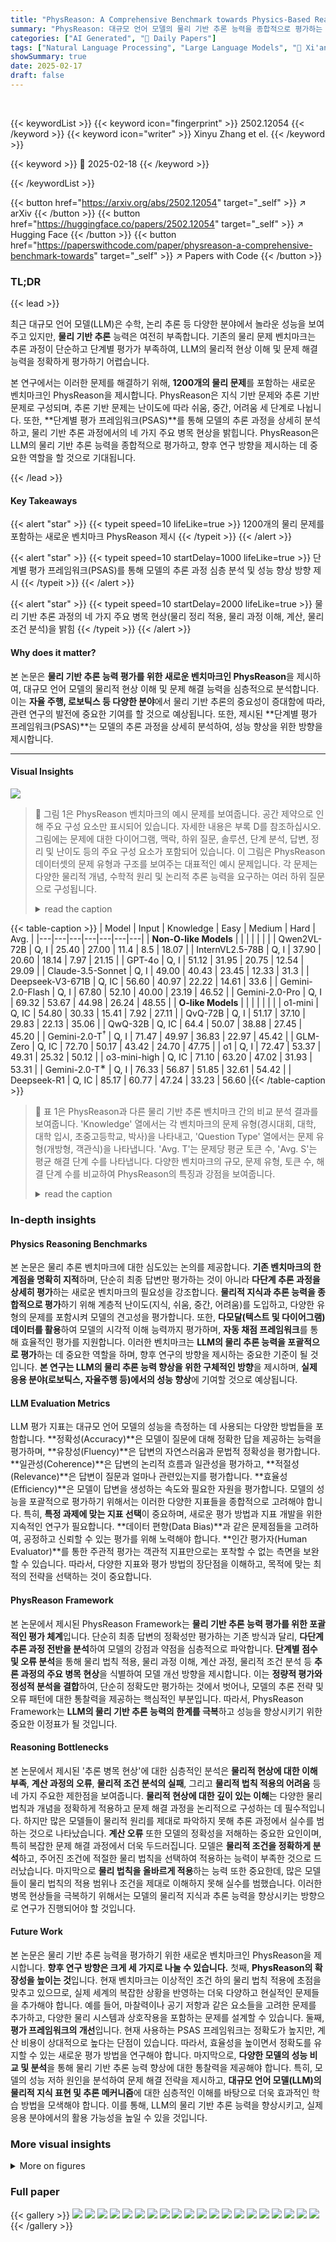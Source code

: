 ```yaml
---
title: "PhysReason: A Comprehensive Benchmark towards Physics-Based Reasoning"
summary: "PhysReason: 대규모 언어 모델의 물리 기반 추론 능력을 종합적으로 평가하는 새로운 벤치마크"
categories: ["AI Generated", "🤗 Daily Papers"]
tags: ["Natural Language Processing", "Large Language Models", "🏢 Xi'an Jiaotong University",]
showSummary: true
date: 2025-02-17
draft: false
---
```


<br>

{{< keywordList >}}
{{< keyword icon="fingerprint" >}} 2502.12054 {{< /keyword >}}
{{< keyword icon="writer" >}} Xinyu Zhang et el. {{< /keyword >}}
 
{{< keyword >}} 🤗 2025-02-18 {{< /keyword >}}
 
{{< /keywordList >}}

{{< button href="https://arxiv.org/abs/2502.12054" target="_self" >}}
↗ arXiv
{{< /button >}}
{{< button href="https://huggingface.co/papers/2502.12054" target="_self" >}}
↗ Hugging Face
{{< /button >}}
{{< button href="https://paperswithcode.com/paper/physreason-a-comprehensive-benchmark-towards" target="_self" >}}
↗ Papers with Code
{{< /button >}}




### TL;DR


{{< lead >}}

최근 대규모 언어 모델(LLM)은 수학, 논리 추론 등 다양한 분야에서 놀라운 성능을 보여주고 있지만, **물리 기반 추론** 능력은 여전히 부족합니다. 기존의 물리 문제 벤치마크는 추론 과정이 단순하고 단계별 평가가 부족하여, LLM의 물리적 현상 이해 및 문제 해결 능력을 정확하게 평가하기 어렵습니다. 

본 연구에서는 이러한 문제를 해결하기 위해, **1200개의 물리 문제**를 포함하는 새로운 벤치마크인 PhysReason을 제시합니다. PhysReason은 지식 기반 문제와 추론 기반 문제로 구성되며, 추론 기반 문제는 난이도에 따라 쉬움, 중간, 어려움 세 단계로 나뉩니다. 또한, **단계별 평가 프레임워크(PSAS)**를 통해 모델의 추론 과정을 상세히 분석하고, 물리 기반 추론 과정에서의 네 가지 주요 병목 현상을 밝힙니다. PhysReason은 LLM의 물리 기반 추론 능력을 종합적으로 평가하고, 향후 연구 방향을 제시하는 데 중요한 역할을 할 것으로 기대됩니다.

{{< /lead >}}


#### Key Takeaways

{{< alert "star" >}}
{{< typeit speed=10 lifeLike=true >}} 1200개의 물리 문제를 포함하는 새로운 벤치마크 PhysReason 제시 {{< /typeit >}}
{{< /alert >}}

{{< alert "star" >}}
{{< typeit speed=10 startDelay=1000 lifeLike=true >}} 단계별 평가 프레임워크(PSAS)를 통해 모델의 추론 과정 심층 분석 및 성능 향상 방향 제시 {{< /typeit >}}
{{< /alert >}}

{{< alert "star" >}}
{{< typeit speed=10 startDelay=2000 lifeLike=true >}} 물리 기반 추론 과정의 네 가지 주요 병목 현상(물리 정리 적용, 물리 과정 이해, 계산, 물리 조건 분석)을 밝힘 {{< /typeit >}}
{{< /alert >}}

#### Why does it matter?
본 논문은 **물리 기반 추론 능력 평가를 위한 새로운 벤치마크인 PhysReason**을 제시하여, 대규모 언어 모델의 물리적 현상 이해 및 문제 해결 능력을 심층적으로 분석합니다. 이는 **자율 주행, 로보틱스 등 다양한 분야**에서 물리 기반 추론의 중요성이 증대함에 따라, 관련 연구의 발전에 중요한 기여를 할 것으로 예상됩니다. 또한, 제시된 **단계별 평가 프레임워크(PSAS)**는 모델의 추론 과정을 상세히 분석하여, 성능 향상을 위한 방향을 제시합니다.

------
#### Visual Insights



![](https://arxiv.org/html/2502.12054/x1.png)

> 🔼 그림 1은 PhysReason 벤치마크의 예시 문제를 보여줍니다. 공간 제약으로 인해 주요 구성 요소만 표시되어 있습니다. 자세한 내용은 부록 D를 참조하십시오. 그림에는 문제에 대한 다이어그램, 맥락, 하위 질문, 솔루션, 단계 분석, 답변, 정리 및 난이도 등의 주요 구성 요소가 포함되어 있습니다. 이 그림은 PhysReason 데이터셋의 문제 유형과 구조를 보여주는 대표적인 예시 문제입니다. 각 문제는 다양한 물리적 개념, 수학적 원리 및 논리적 추론 능력을 요구하는 여러 하위 질문으로 구성됩니다.
> <details>
> <summary>read the caption</summary>
> Figure 1: An illustration of example from our PhysReason benchmark. Due to space constraints, only key components are shown. Please refer to Appendix D for complete annotations.
> </details>





{{< table-caption >}}
| Model | Input | Knowledge | Easy | Medium | Hard | Avg. |
|---|---|---|---|---|---|---|
| **Non-O-like Models** |  |  |  |  |  |  |
| Qwen2VL-72B | Q, I | 25.40 | 27.00 | 11.4 | 8.5 | 18.07 |
| InternVL2.5-78B | Q, I | 37.90 | 20.60 | 18.14 | 7.97 | 21.15 |
| GPT-4o | Q, I | 51.12 | 31.95 | 20.75 | 12.54 | 29.09 |
| Claude-3.5-Sonnet | Q, I | 49.00 | 40.43 | 23.45 | 12.33 | 31.3 |
| Deepseek-V3-671B | Q, IC | 56.60 | 40.97 | 22.22 | 14.61 | 33.6 |
| Gemini-2.0-Flash | Q, I | 67.80 | 52.10 | 40.00 | 23.19 | 46.52 |
| Gemini-2.0-Pro | Q, I | 69.32 | 53.67 | 44.98 | 26.24 | 48.55 |
| **O-like Models** |  |  |  |  |  |  |
| o1-mini | Q, IC | 54.80 | 30.33 | 15.41 | 7.92 | 27.11 |
| QvQ-72B | Q, I | 51.17 | 37.10 | 29.83 | 22.13 | 35.06 |
| QwQ-32B | Q, IC | 64.4 | 50.07 | 38.88 | 27.45 | 45.20 |
| Gemini-2.0-T<sup>†</sup> | Q, I | 71.47 | 49.97 | 36.83 | 22.97 | 45.42 |
| GLM-Zero | Q, IC | 72.70 | 50.17 | 43.42 | 24.70 | 47.75 |
| o1 | Q, I | 72.47 | 53.37 | 49.31 | 25.32 | 50.12 |
| o3-mini-high | Q, IC | 71.10 | 63.20 | 47.02 | 31.93 | 53.31 |
| Gemini-2.0-T<sup>∗</sup> | Q, I | 76.33 | 56.87 | 51.85 | 32.61 | 54.42 |
| Deepseek-R1 | Q, IC | 85.17 | 60.77 | 47.24 | 33.23 | 56.60 |{{< /table-caption >}}

> 🔼 표 1은 PhysReason과 다른 물리 기반 추론 벤치마크 간의 비교 분석 결과를 보여줍니다.  'Knowledge' 열에서는 각 벤치마크의 문제 유형(경시대회, 대학, 대학 입시, 초중고등학교, 박사)을 나타내고, 'Question Type' 열에서는 문제 유형(개방형, 객관식)을 나타냅니다. 'Avg. T'는 문제당 평균 토큰 수, 'Avg. S'는 평균 해결 단계 수를 나타냅니다.  다양한 벤치마크의 규모, 문제 유형, 토큰 수, 해결 단계 수를 비교하여 PhysReason의 특징과 강점을 보여줍니다.
> <details>
> <summary>read the caption</summary>
> Table 1: Comparative analysis of our PhysReason with other physics-based reasoning benchmarks. For Knowledge, COMP: Competition, COL: College, CEE: College Entrance Examination, K1-K12: Elementary and High School, PH.D: Doctor of Philosophy; For question type, OE: Open-ended, MC: Multiple-choice, Avg. T: Average Tokens; For solution type, Avg. S: Average Steps.
> </details>





### In-depth insights


#### Physics Reasoning Benchmarks
본 논문은 물리 추론 벤치마크에 대한 심도있는 논의를 제공합니다. **기존 벤치마크의 한계점을 명확히 지적**하며, 단순히 최종 답변만 평가하는 것이 아니라 **다단계 추론 과정을 상세히 평가**하는 새로운 벤치마크의 필요성을 강조합니다.  **물리적 지식과 추론 능력을 종합적으로 평가**하기 위해 계층적 난이도(지식, 쉬움, 중간, 어려움)를 도입하고, 다양한 유형의 문제를 포함시켜 모델의 견고성을 평가합니다. 또한, **다모달(텍스트 및 다이어그램) 데이터를 활용**하여 모델의 시각적 이해 능력까지 평가하며, **자동 채점 프레임워크**를 통해 효율적인 평가를 지원합니다. 이러한 벤치마크는 **LLM의 물리 추론 능력을 포괄적으로 평가**하는 데 중요한 역할을 하며, 향후 연구의 방향을 제시하는 중요한 기준이 될 것입니다.  **본 연구는 LLM의 물리 추론 능력 향상을 위한 구체적인 방향**을 제시하며, **실제 응용 분야(로보틱스, 자율주행 등)에서의 성능 향상**에 기여할 것으로 예상됩니다.

#### LLM Evaluation Metrics
LLM 평가 지표는 대규모 언어 모델의 성능을 측정하는 데 사용되는 다양한 방법들을 포함합니다.  **정확성(Accuracy)**은 모델이 질문에 대해 정확한 답을 제공하는 능력을 평가하며, **유창성(Fluency)**은 답변의 자연스러움과 문법적 정확성을 평가합니다. **일관성(Coherence)**은 답변의 논리적 흐름과 일관성을 평가하고, **적절성(Relevance)**은 답변이 질문과 얼마나 관련있는지를 평가합니다.  **효율성(Efficiency)**은 모델이 답변을 생성하는 속도와 필요한 자원을 평가합니다.  모델의 성능을 포괄적으로 평가하기 위해서는 이러한 다양한 지표들을 종합적으로 고려해야 합니다. 특히, **특정 과제에 맞는 지표 선택**이 중요하며, 새로운 평가 방법과 지표 개발을 위한 지속적인 연구가 필요합니다.  **데이터 편향(Data Bias)**과 같은 문제점들을 고려하여, 공정하고 신뢰할 수 있는 평가를 위해 노력해야 합니다.  **인간 평가자(Human Evaluator)**를 통한 주관적 평가는 객관적 지표만으로는 포착할 수 없는 측면을 보완할 수 있습니다. 따라서, 다양한 지표와 평가 방법의 장단점을 이해하고, 목적에 맞는 최적의 전략을 선택하는 것이 중요합니다.

#### PhysReason Framework
본 논문에서 제시된 PhysReason Framework는 **물리 기반 추론 능력 평가를 위한 포괄적인 평가 체계**입니다.  단순히 최종 답변의 정확성만 평가하는 기존 방식과 달리, **다단계 추론 과정 전반을 분석**하여 모델의 강점과 약점을 심층적으로 파악합니다.  **단계별 점수 및 오류 분석**을 통해 물리 법칙 적용, 물리 과정 이해, 계산 과정, 물리적 조건 분석 등 **추론 과정의 주요 병목 현상**을 식별하여 모델 개선 방향을 제시합니다. 이는 **정량적 평가와 정성적 분석을 결합**하여, 단순히 정확도만 평가하는 것에서 벗어나, 모델의 추론 전략 및 오류 패턴에 대한 통찰력을 제공하는 핵심적인 부분입니다.  따라서, PhysReason Framework는 **LLM의 물리 기반 추론 능력의 한계를 극복**하고 성능을 향상시키기 위한 중요한 이정표가 될 것입니다.

#### Reasoning Bottlenecks
본 논문에서 제시된 '추론 병목 현상'에 대한 심층적인 분석은 **물리적 현상에 대한 이해 부족**, **계산 과정의 오류**, **물리적 조건 분석의 실패**, 그리고 **물리적 법칙 적용의 어려움** 등 네 가지 주요한 제한점을 보여줍니다.  **물리적 현상에 대한 깊이 있는 이해**는 다양한 물리 법칙과 개념을 정확하게 적용하고 문제 해결 과정을 논리적으로 구성하는 데 필수적입니다.  하지만 많은 모델들이 물리적 원리를 제대로 파악하지 못해 추론 과정에서 실수를 범하는 것으로 나타났습니다.  **계산 오류** 또한 모델의 정확성을 저해하는 중요한 요인이며, 특히 복잡한 문제 해결 과정에서 더욱 두드러집니다.  모델은 **물리적 조건을 정확하게 분석**하고, 주어진 조건에 적절한 물리 법칙을 선택하여 적용하는 능력이 부족한 것으로 드러났습니다.  마지막으로 **물리 법칙을 올바르게 적용**하는 능력 또한 중요한데, 많은 모델들이 물리 법칙의 적용 범위나 조건을 제대로 이해하지 못해 실수를 범했습니다. 이러한 병목 현상들을 극복하기 위해서는 모델의 물리적 지식과 추론 능력을 향상시키는 방향으로 연구가 진행되어야 할 것입니다.

#### Future Work
본 논문은 물리 기반 추론 능력을 평가하기 위한 새로운 벤치마크인 PhysReason을 제시합니다.  **향후 연구 방향은 크게 세 가지로 나눌 수 있습니다.** 첫째, **PhysReason의 확장성을 높이는 것**입니다.  현재 벤치마크는 이상적인 조건 하의 물리 법칙 적용에 초점을 맞추고 있으므로, 실제 세계의 복잡한 상황을 반영하는 더욱 다양하고 현실적인 문제들을 추가해야 합니다.  예를 들어, 마찰력이나 공기 저항과 같은 요소들을 고려한 문제를 추가하고, 다양한 물리 시스템과 상호작용을 포함하는 문제를 설계할 수 있습니다. 둘째, **평가 프레임워크의 개선**입니다. 현재 사용하는 PSAS 프레임워크는 정확도가 높지만, 계산 비용이 상대적으로 높다는 단점이 있습니다. 따라서, 효율성을 높이면서 정확도를 유지할 수 있는 새로운 평가 방법을 연구해야 합니다.  마지막으로, **다양한 모델의 성능 비교 및 분석**을 통해 물리 기반 추론 능력 향상에 대한 통찰력을 제공해야 합니다.  특히, 모델의 성능 저하 원인을 분석하여 문제 해결 전략을 제시하고,  **대규모 언어 모델(LLM)의 물리적 지식 표현 및 추론 메커니즘**에 대한 심층적인 이해를 바탕으로 더욱 효과적인 학습 방법을 모색해야 합니다. 이를 통해, LLM의 물리 기반 추론 능력을 향상시키고, 실제 응용 분야에서의 활용 가능성을 높일 수 있을 것입니다.


### More visual insights

<details>
<summary>More on figures
</summary>


![](https://arxiv.org/html/2502.12054/extracted/6210222/fig/analysis_subplots_v2.png)

> 🔼 그림 2는 PhysReason 벤치마크 내 다양한 문제 범주에 걸쳐 해의 정리 수, 단계 수, 토큰 수를 분석한 결과를 보여줍니다.  SciBench, GPQA, OlympiadBench와 비교하여 어려움 정도에 따른 차이를 보여주고 있습니다.  세부적으로는, 문제의 난이도가 높아짐에 따라 해의 정리 수, 단계 수, 토큰 수가 증가하는 경향을 보여줍니다. 이는 문제의 복잡성이 증가함에 따라 더 많은 개념과 계산 단계가 필요함을 시사합니다.
> <details>
> <summary>read the caption</summary>
> Figure 2: Analysis of solution theorems, solution steps, and solution tokens across different problem categories, with comparisons from SciBench, GPQA, and OlympiadBench.
> </details>



![](https://arxiv.org/html/2502.12054/x2.png)

> 🔼 그림 3은 논문의 PSAS-S 프레임워크에서 얻은 단계별 평가의 예시를 보여줍니다.  PSAS-S는 각 추론 단계의 정확성을 평가하는 프레임워크이며, 모델이 정답에 도달하는 과정에서 각 단계별로 어떻게 추론하는지 자세히 분석합니다. 그림에서는 모델의 각 단계별 출력과, PSAS-S 프레임워크가 각 단계를 어떻게 평가하고 오류를 감지하는지 보여줍니다.  모델의 추론 과정 중 오류가 발생한 지점을 정확히 찾아내 오류 유형을 분류하고 분석하는 과정을 시각적으로 보여줌으로써, 모델의 추론 능력을 보다 정밀하게 평가할 수 있음을 보여주는 예시입니다. 
> <details>
> <summary>read the caption</summary>
> Figure 3: Step-level evaluation example obtained from PSAS-S framework.
> </details>



![](https://arxiv.org/html/2502.12054/extracted/6210222/fig/error_types_count_selected.png)

> 🔼 그림 4는 PhysReason-mini 벤치마크에서 PSAS-S 프레임워크를 사용하여 모델의 오류 분포를 보여줍니다. Gemini-T-1206과 Gemini-T-0121은 각각 Gemini-2.0-Flash-Thinking-1206과 Gemini-2.0-Flash-Thinking-0121 모델을 나타냅니다.  각 모델의 오류 유형별 비율을 보여주는 막대 그래프로,  물리적 정리 적용 오류, 물리적 과정 이해 오류, 계산 과정 오류, 물리적 조건 분석 오류 등 네 가지 주요 오류 유형을 보여줍니다. 이는 각 모델의 강점과 약점을 파악하고, 물리 기반 추론 능력 향상을 위한 방향을 제시하는 데 도움이 됩니다.
> <details>
> <summary>read the caption</summary>
> Figure 4: Error statistics with PSAS-S framwork in PhysReason-mini, where Gemini-T-1206 and Gemini-T-0121 denote Gemini-2.0-Flash-Thinking-1206 and Gemini-2.0-Flash-Thinking-0121.
> </details>



![](https://arxiv.org/html/2502.12054/extracted/6210222/fig/model_performance_analysis_v2.png)

> 🔼 그림 5는 PhysReason-mini 데이터셋의 어려운 문제들에 대해 PSAS-S 프레임워크를 사용한 모델 성능을 보여줍니다.  각 모델의 누적 점수를 막대 그래프 형태로 나타내어, 어려운 문제에서 모델별 성능 차이를 시각적으로 비교 분석할 수 있도록 합니다.  각 막대는 특정 모델의 누적 점수를 나타내며, 서로 다른 모델 간의 상대적 성능을 쉽게 파악할 수 있도록 합니다. 이 그래프는 단순히 최종 정답의 정확도가 아닌, 문제 해결 과정의 단계별 정확성까지 고려하여 모델의 성능을 평가한 결과를 보여주는 것이 특징입니다.
> <details>
> <summary>read the caption</summary>
> Figure 5: Performance with PSAS-S framework in the hard problems from PhysReason-mini.
> </details>



![](https://arxiv.org/html/2502.12054/x3.png)

> 🔼 그림 6은 논문에서 설명하는 데이터 수집 과정을 보여주는 그림입니다. 데이터 수집은 크게 다섯 단계로 이루어집니다. 1단계는 다양한 출처(국제 물리 올림피아드, 중국 가오카오, 인도 공동 입학 시험, 기타 온라인 자료 등)에서 물리 문제를 수집하는 단계입니다. 2단계는 수집된 데이터를 표준화하는 단계로, MinerU 프레임워크를 사용하여 문제의 구조화된 정보를 추출하고, 중복 제거, 형식 및 용어 표준화 등의 과정을 거칩니다. 3단계는 번역 단계로, 다국어 문제를 영어로 통일합니다. 4단계는 검색 방지 단계로, 5분 안에 구글 검색으로 답을 찾을 수 있는 문제를 제거합니다. 5단계는 난이도 분류 단계로, 문제의 난이도를 지식 기반, 쉬움, 중간, 어려움 네 가지로 분류합니다. 이러한 과정을 거쳐 최종적으로 PhysReason 벤치마크에 사용될 1200개의 물리 문제를 확보하게 됩니다.
> <details>
> <summary>read the caption</summary>
> Figure 6: Illustration of the data collection pipeline.
> </details>



![](https://arxiv.org/html/2502.12054/x4.png)

> 🔼 그림 7은 본 논문의 PhysReason 벤치마크에 포함된 지식 기반 문제의 예시를 보여줍니다. 그림에는 문제에 대한 다이어그램, 맥락 정보, 하위 질문, 솔루션, 단계별 분석, 답변, 정리 및 난이도 등이 포함되어 있습니다. 이 예시는 자기 유도에 대한 패러데이 법칙, 옴의 법칙, 줄의 법칙 등의 기본적인 물리학 개념을 이해하고 있는지 평가하기 위한 것입니다. 문제는 간단한 계산과 공식 적용을 통해 풀 수 있으며, 학생들이 물리학적 원리를 이해하고 있는지 확인하는 데 중점을 둡니다.
> <details>
> <summary>read the caption</summary>
> Figure 7: A knowledge example in our benchmark.
> </details>



![](https://arxiv.org/html/2502.12054/x5.png)

> 🔼 그림 8은 논문의 벤치마크에서 쉬운 예시 문제를 보여줍니다. 그림에는 질문과 함께 문제 상황을 설명하는 다이어그램, 문제에 대한 풀이 과정, 각 단계별 분석, 사용된 물리 법칙 및 정리, 그리고 최종 답변이 포함되어 있습니다. 이 문제는 에너지 보존 법칙, 뉴턴의 운동 제2법칙, 운동량 보존 법칙 등의 기본적인 물리 개념과 공식을 적용하여 풀 수 있도록 설계되었습니다.  문제 해결 과정은 비교적 간단하고 단계별로 명확하게 제시되어 있어, 큰 어려움 없이 문제를 이해하고 풀이 과정을 따라갈 수 있습니다.
> <details>
> <summary>read the caption</summary>
> Figure 8: An easy example in our benchmark.
> </details>



![](https://arxiv.org/html/2502.12054/x6.png)

> 🔼 그림 9는 PhysReason 벤치마크에 포함된 중간 난이도의 문제 예시입니다. 그림에는 열전도성이 좋은 원통형 용기 안에 피스톤이 있는 이상기체가 들어 있습니다. 문제는 중력 가속도, 대기압 등을 고려하여, 용기의 방향을 바꾸거나 가열하는 등의 상황 변화에 따른 기체의 부피와 온도 변화를 계산하는 것입니다. 이 문제는 보일의 법칙과 이상기체 상태 방정식을 적용해야 하며, 여러 단계의 계산과 물리적 개념에 대한 이해가 필요합니다. 따라서, 단순한 공식 적용을 넘어, 다양한 물리적 원리를 통합적으로 이해하고 적용하는 능력을 평가하는 데 적합합니다.
> <details>
> <summary>read the caption</summary>
> Figure 9: A medium example in our benchmark.
> </details>



![](https://arxiv.org/html/2502.12054/x7.png)

> 🔼 그림 10은 PhysReason 벤치마크에 포함된 고난도 문제의 예시를 보여줍니다. 그림에는 경사면, 수평면, 원형 파이프, 반원형 트랙으로 이루어진 복잡한 트랙과, 트랙 위를 미끄러지는 슬라이더, 트랙과 충돌하는 작은 공, 그리고 삼각형 프리즘으로 구성된 장치가 포함되어 있습니다. 이 문제는 에너지 보존, 운동량 보존, 뉴턴의 운동 법칙 등 다양한 물리적 개념과 원리를 종합적으로 적용해야 해결할 수 있는 다단계 추론 과정을 요구합니다.  슬라이더의 초기 높이, 공의 최종 위치 등을 묻는 여러 하위 질문들이 제시되어 있으며, 각 하위 질문에 대한 답을 구하기 위해서는 여러 단계의 물리적 계산과 논리적 추론이 필요합니다.
> <details>
> <summary>read the caption</summary>
> Figure 10: A hard example in our benchmark.
> </details>



</details>






### Full paper

{{< gallery >}}
<img src="paper_images/1.png" class="grid-w50 md:grid-w33 xl:grid-w25" />
<img src="paper_images/2.png" class="grid-w50 md:grid-w33 xl:grid-w25" />
<img src="paper_images/3.png" class="grid-w50 md:grid-w33 xl:grid-w25" />
<img src="paper_images/4.png" class="grid-w50 md:grid-w33 xl:grid-w25" />
<img src="paper_images/5.png" class="grid-w50 md:grid-w33 xl:grid-w25" />
<img src="paper_images/6.png" class="grid-w50 md:grid-w33 xl:grid-w25" />
<img src="paper_images/7.png" class="grid-w50 md:grid-w33 xl:grid-w25" />
<img src="paper_images/8.png" class="grid-w50 md:grid-w33 xl:grid-w25" />
<img src="paper_images/9.png" class="grid-w50 md:grid-w33 xl:grid-w25" />
<img src="paper_images/10.png" class="grid-w50 md:grid-w33 xl:grid-w25" />
<img src="paper_images/11.png" class="grid-w50 md:grid-w33 xl:grid-w25" />
<img src="paper_images/12.png" class="grid-w50 md:grid-w33 xl:grid-w25" />
<img src="paper_images/13.png" class="grid-w50 md:grid-w33 xl:grid-w25" />
<img src="paper_images/14.png" class="grid-w50 md:grid-w33 xl:grid-w25" />
<img src="paper_images/15.png" class="grid-w50 md:grid-w33 xl:grid-w25" />
<img src="paper_images/16.png" class="grid-w50 md:grid-w33 xl:grid-w25" />
<img src="paper_images/17.png" class="grid-w50 md:grid-w33 xl:grid-w25" />
<img src="paper_images/18.png" class="grid-w50 md:grid-w33 xl:grid-w25" />
<img src="paper_images/19.png" class="grid-w50 md:grid-w33 xl:grid-w25" />
<img src="paper_images/20.png" class="grid-w50 md:grid-w33 xl:grid-w25" />
{{< /gallery >}}